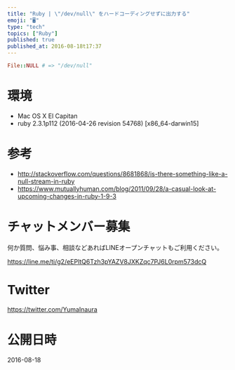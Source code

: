 ```yaml
---
title: "Ruby | \"/dev/null\" をハードコーディングせずに出力する"
emoji: "🖥"
type: "tech"
topics: ["Ruby"]
published: true
published_at: 2016-08-18t17:37
---
```


```rb
File::NULL # => "/dev/null"
```

# 環境

- Mac OS X El Capitan 
- ruby 2.3.1p112 (2016-04-26 revision 54768) [x86_64-darwin15]


# 参考

- http://stackoverflow.com/questions/8681868/is-there-something-like-a-null-stream-in-ruby
- https://www.mutuallyhuman.com/blog/2011/09/28/a-casual-look-at-upcoming-changes-in-ruby-1-9-3








<!-- Update From Qiita API -->

# チャットメンバー募集


何か質問、悩み事、相談などあればLINEオープンチャットもご利用ください。

https://line.me/ti/g2/eEPltQ6Tzh3pYAZV8JXKZqc7PJ6L0rpm573dcQ





# Twitter


https://twitter.com/YumaInaura


<!-- Update From Qiita API -->



# 公開日時

2016-08-18
